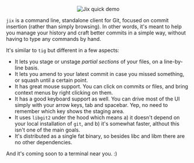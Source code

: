 <p align="center">
  <img src="https://raw.githubusercontent.com/tomas/jix/master/jix-screencast-2.gif" alt="Jix quick demo" />
</p>

`jix` is a command line, standalone client for Git, focused on commit insertion (rather than simply browsing). In other words, it's meant to help you manage your history and craft better commits in a simple way, without having to type any commands by hand.

It's similar to `tig` but different in a few aspects:

 - It lets you stage or unstage *partial sections* of your files, on a line-by-line basis. 
 - It lets you amend to your latest commit in case you missed something, or squash until a certain point.
 - It has great mouse support. You can click on commits or files, and bring context menus by right clicking on them.
 - It has a good keyboard support as well. You can drive most of the UI simply with your arrow keys, tab and spacebar. Yep, no need to remember which key shows the staging area.
 - It uses `libgit2` under the hood which means a) it doesn't depend on your local installation of `git`, and b) it's somewhat faster, althout this isn't one of the main goals.
 - It's distributed as a single fat binary, so besides libc and libm there are no other dependencies.

And it's coming soon to a terminal near you. :)
